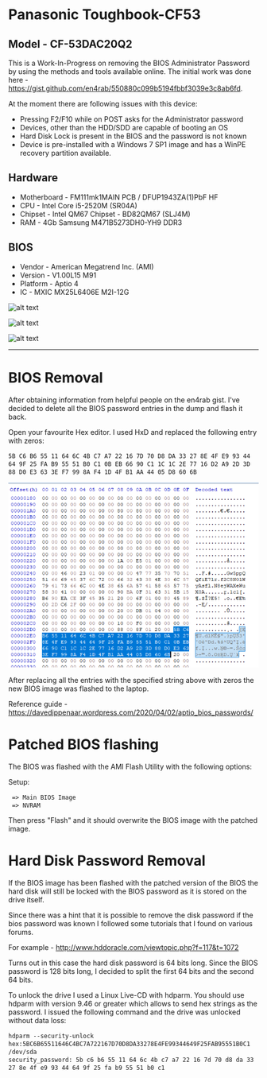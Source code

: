 # Panasonic Toughbook-CF53

## Model - CF-53DAC20Q2

This is a Work-In-Progress on removing the BIOS Administrator Password by using the methods and tools available online. 
The initial work was done here - https://gist.github.com/en4rab/550880c099b5194fbbf3039e3c8ab6fd.

At the moment there are following issues with this device:

* Pressing F2/F10 while on POST asks for the Administrator password 
* Devices, other than the HDD/SDD are capable of booting an OS
* Hard Disk Lock is present in the BIOS and the password is not known
* Device is pre-installed with a Windows 7 SP1 image and has a WinPE recovery partition available.

## Hardware

* Motherboard - FM111mk1MAIN PCB / DFUP1943ZA(1)PbF HF
* CPU - Intel Core i5-2520M (SR04A)
* Chipset - Intel QM67 Chipset - BD82QM67 (SLJ4M)
* RAM - 4Gb Samsung M471B5273DH0-YH9 DDR3

## BIOS

* Vendor - American Megatrend Inc. (AMI)
* Version - V1.00L15 M91
* Platform - Aptio 4
* IC - MXIC MX25L6406E M2I-12G

![alt text](https://github.com/esters/Toughbook-CF53/blob/master/CF53-3LTSA43202.png "Screenshot")

![alt text](https://github.com/esters/Toughbook-CF53/blob/master/Motherboard%20-%201.jpg "Motherboard")

![alt text](https://github.com/esters/Toughbook-CF53/blob/master/Motherboard%20-%202.jpg "Motherboard")

---

# BIOS Removal

After obtaining information from helpful people on the en4rab gist. I've decided to delete all the BIOS password entries in the dump and flash it back.

Open your favourite Hex editor. I used HxD and replaced the following entry with zeros:

```
5B C6 B6 55 11 64 6C 4B C7 A7 22 16 7D 70 D8 DA 33 27 8E 4F E9 93 44 64 9F 25 FA B9 55 51 B0 C1 0B EB 66 90 C1 1C 1C 2E 77 16 D2 A9 2D 3D 88 D0 E3 63 3E F7 99 8A F4 1D 4F B1 AA 44 05 D8 60 6B
```

![alt text](https://github.com/esters/Toughbook-CF53-MK1/blob/master/HxD%20-%201.png "HxD")

After replacing all the entries with the specified string above with zeros the new BIOS image was flashed to the laptop. 

Reference guide - https://davedippenaar.wordpress.com/2020/04/02/aptio_bios_passwords/

# Patched BIOS flashing

The BIOS was flashed with the AMI Flash Utility with the following options:

Setup:
```
 => Main BIOS Image
 => NVRAM
```
Then press "Flash" and it should overwrite the BIOS image with the patched image.

# Hard Disk Password Removal

If the BIOS image has been flashed with the patched version of the BIOS the hard disk will still be locked with the BIOS password as it is stored on the drive itself.

Since there was a hint that it is possible to remove the disk password if the bios password was known I followed some tutorials that I found on various forums.

For example - http://www.hddoracle.com/viewtopic.php?f=117&t=1072

Turns out in this case the hard disk password is 64 bits long. Since the BIOS password is 128 bits long, I decided to split the first 64 bits and the second 64 bits.

To unlock the drive I used a Linux Live-CD with hdparm. You should use hdparm with version 9.46 or greater which allows to send hex strings as the password. I issued the following command and the drive was unlocked without data loss:

```
hdparm --security-unlock hex:5BC6B65511646C4BC7A722167D70D8DA33278E4FE99344649F25FAB95551B0C1 /dev/sda
security_password: 5b c6 b6 55 11 64 6c 4b c7 a7 22 16 7d 70 d8 da 33 27 8e 4f e9 93 44 64 9f 25 fa b9 55 51 b0 c1
```
